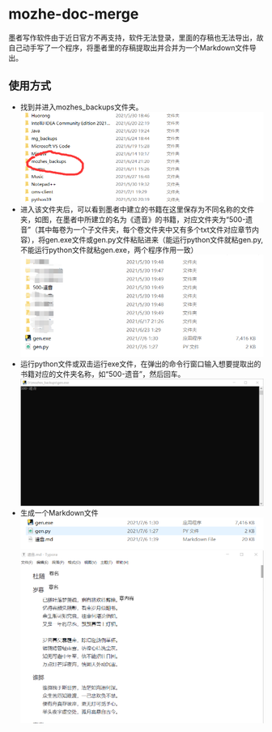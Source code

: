 # mozhe-doc-merge
墨者写作软件由于近日官方不再支持，软件无法登录，里面的存稿也无法导出，故自己动手写了一个程序，将墨者里的存稿提取出并合并为一个Markdown文件导出。

## 使用方式
- 找到并进入mozhes_backups文件夹。
![1](https://github.com/haomingdouranggouqil/mozhe-doc-merge/blob/main/1.png)
- 进入该文件夹后，可以看到墨者中建立的书籍在这里保存为不同名称的文件夹，如图，在墨者中所建立的名为《遗音》的书籍，对应文件夹为“500-遗音”（其中每卷为一个子文件夹，每个卷文件夹中又有多个txt文件对应章节内容），将gen.exe文件或gen.py文件粘贴进来（能运行python文件就粘gen.py,不能运行python文件就粘gen.exe，两个程序作用一致）
![2](https://github.com/haomingdouranggouqil/mozhe-doc-merge/blob/main/2.png)
- 运行python文件或双击运行exe文件，在弹出的命令行窗口输入想要提取出的书籍对应的文件夹名称，如“500-遗音”，然后回车。
![3](https://github.com/haomingdouranggouqil/mozhe-doc-merge/blob/main/3.png)
- 生成一个Markdown文件
![4](https://github.com/haomingdouranggouqil/mozhe-doc-merge/blob/main/4.png)
![5](https://github.com/haomingdouranggouqil/mozhe-doc-merge/blob/main/5.png)
